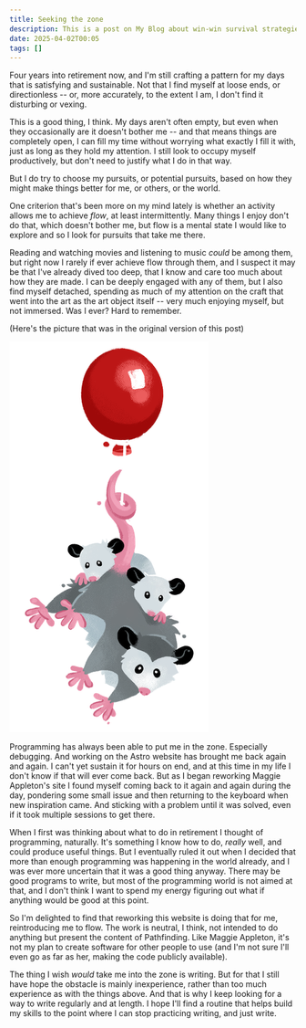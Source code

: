 ```yaml
---
title: Seeking the zone
description: This is a post on My Blog about win-win survival strategies.
date: 2025-04-02T00:05
tags: []
---
```

Four years into retirement now, and I'm still crafting a pattern for my days that is satisfying and sustainable. Not that I find myself at loose ends, or directionless -- or, more accurately, to the extent I am, I don't find it disturbing or vexing.

This is a good thing, I think. My days aren't often empty, but even when they occasionally are it doesn't bother me -- and that means things are completely open, I can fill my time without worrying what exactly I fill it with, just as long as they hold my attention. I still look to occupy myself productively, but don't need to justify what I do in that way.

But I do try to choose my pursuits, or potential pursuits, based on how they might make things better for me, or others, or the world.

One criterion that's been more on my mind lately is whether an activity allows me to achieve *flow*, at least intermittently. Many things I enjoy don't do that, which doesn't bother me, but flow is a mental state I would like to explore and so I look for pursuits that take me there.

Reading and watching movies and listening to music *could* be among them, but right now I rarely if ever achieve flow through them, and I suspect it may be that I've already dived too deep, that I know and care too much about how they are made. I can be deeply engaged with any of them, but I also find myself detached, spending as much of my attention on the craft that went into the art as the art object itself -- very much enjoying myself, but not immersed. Was I ever? Hard to remember.

(Here's the picture that was in the original version of this post)

<img src="./possum.png" alt="A possum parent and two possum kids hanging from the iconic red balloon">

Programming has always been able to put me in the zone. Especially debugging. And working on the Astro website has brought me back again and again. I can't yet sustain it for hours on end, and at this time in my life I don't know if that will ever come back. But as I began reworking Maggie Appleton's site I found myself coming back to it again and again during the day, pondering some small issue and then returning to the keyboard when new inspiration came. And sticking with a problem until it was solved, even if it took multiple sessions to get there.

When I first was thinking about what to do in retirement I thought of programming, naturally. It's something I know how to do, *really* well, and could produce useful things. But I eventually ruled it out when I decided that more than enough programming was happening in the world already, and I was ever more uncertain that it was a good thing anyway. There may be good programs to write, but most of the programming world is not aimed at that, and I don't think I want to spend my energy figuring out what if anything would be good at this point.

So I'm delighted to find that reworking this website is doing that for me, reintroducing me to flow. The work is neutral, I think, not intended to do anything but present the content of Pathfinding. Like Maggie Appleton, it's not my plan to create software for other people to use (and I'm not sure I'll even go as far as her, making the code publicly available).

The thing I wish *would* take me into the zone is writing. But for that I still have hope the obstacle is mainly inexperience, rather than too much experience as with the things above. And that is why I keep looking for a way to write regularly and at length. I hope I'll find a routine that helps build my skills to the point where I can stop practicing writing, and just write.